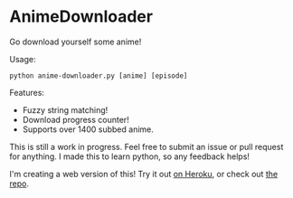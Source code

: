 AnimeDownloader
===============

Go download yourself some anime!

Usage:

    python anime-downloader.py [anime] [episode]

Features:
 * Fuzzy string matching!
 * Download progress counter!
 * Supports over 1400 subbed anime.

This is still a work in progress. Feel free to submit an issue or pull request for anything. I made this to learn python, so any feedback helps!

I'm creating a web version of this! Try it out [on Heroku](https://anime-downloader-web.herokuapp.com/), or check out [the repo](https://github.com/anubiann00b/AnimeDownloaderWeb).
